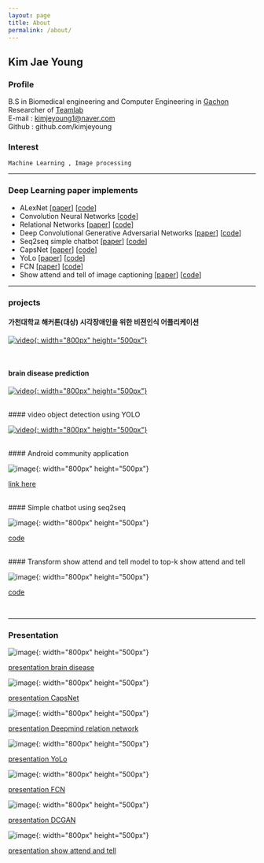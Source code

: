 ```yaml
---
layout: page
title: About
permalink: /about/
---
```


## Kim Jae Young


### Profile
B.S in Biomedical engineering and Computer Engineering in [Gachon][1]<br>
Researcher of [Teamlab][30] <br>
E-mail : kimjeyoung1@naver.com <br>
Github : github.com/kimjeyoung 

### Interest

    Machine Learning , Image processing

***

### Deep Learning paper implements

* ALexNet [[paper][3]] [[code][4]]
* Convolution Neural Networks [[code][6]]
* Relational Networks [[paper][7]] [[code][8]]
* Deep Convolutional Generative Adversarial Networks [[paper][9]] [[code][10]]
* Seq2seq simple chatbot [[paper][13]] [[code][14]]
* CapsNet [[paper][15]] [[code][16]]
* YoLo [[paper][17]] [[code][18]]
* FCN [[paper][19]] [[code][20]]
* Show attend and tell of image captioning [[paper][21]] [[code][22]]

***

### projects

#### 가천대학교 해커톤(대상) 시각장애인을 위한 비젼인식 어플리케이션

[![video](./image/chorong.png){: width="800px" height="500px"}](https://www.youtube.com/watch?v=mSIO4j-3gbg) 

<br>

#### brain disease prediction 

[![video](./image/disease.png){: width="800px" height="500px"}](https://www.youtube.com/watch?v=5QrdDLqG3xw)

<br>
#### video object detection using YOLO

[![video](./image/real-time.png){: width="800px" height="500px"}](https://youtu.be/OvjtCKlgWD4)

<br>
#### Android community application 

![image](./image/read.png){: width="800px" height="500px"}<br>

[link here][23]

<br>
#### Simple chatbot using seq2seq

![image](./image/chatbot.png){: width="800px" height="500px"}<br>

[code][14]

<br>
#### Transform show attend and tell model to top-k show attend and tell

![image](./image/show.png){: width="800px" height="500px"}<br>

[code][22]

<br>

***

### Presentation

![image](./image/brain.png){: width="800px" height="500px"}

[presentation brain disease][24]

![image](./image/caps.png){: width="800px" height="500px"}

[presentation CapsNet][25]

![image](./image/rn.png){: width="800px" height="500px"}

[presentation Deepmind relation network][26]

![image](./image/yolo.png){: width="800px" height="500px"}

[presentation YoLo][27]

![image](./image/fcn.png){: width="800px" height="500px"}

[presentation FCN][28]

![image](./image/dcgan.png){: width="800px" height="500px"}

[presentation DCGAN][29]

![image](./image/show.png){: width="800px" height="500px"}

[presentation show attend and tell][31]

[31]:https://drive.google.com/open?id=15cw1PWWDt7r5B_sbN2GvT9TQ0pIA78p3
[24]:https://drive.google.com/open?id=0B13iRp-H60h5Y1lmZllFOFBlUGc
[25]:https://drive.google.com/open?id=1_X7OyHzgphZccsS04_-TFcYrl4rEvV1B
[26]:https://drive.google.com/open?id=0B13iRp-H60h5RU1xM3dZc3JvUm8
[27]:https://drive.google.com/open?id=0B13iRp-H60h5RzZyT0VFcDVOT0E
[28]:https://drive.google.com/open?id=0B13iRp-H60h5RmdicVJqLWlPUmc
[29]:https://drive.google.com/open?id=1-m83iNYeF3gGH9OtRtWavLT_vYWWSpJY3PQPu6mGfpA
[1]:https://www.gachon.ac.kr
[2]:https://github.com/kimjeyoung
[5]:https://github.com/kimjeyoung
[6]:https://github.com/kimjeyoung/Machine-Learning/blob/master/cnn_custom_image/Convolution_neural_network.ipynb
[7]:https://arxiv.org/abs/1706.01427
[8]:https://github.com/kimjeyoung/deep_image_101/blob/master/relational%20network/Relation_network.ipynb
[9]:https://arxiv.org/abs/1511.06434
[10]:https://github.com/kimjeyoung/deep_image_101/tree/master/DCGAN
[11]:https://arxiv.org/abs/1605.05396
[12]:https://github.com/kimjeyoung
[13]:https://arxiv.org/abs/1409.3215
[14]:https://github.com/kimjeyoung/Machine-Learning/tree/master/ChatBot
[15]:https://arxiv.org/abs/1710.09829
[16]:https://github.com/kimjeyoung/deep_image_101/blob/master/CapsNet/CapsNet.ipynb
[17]:https://arxiv.org/abs/1506.02640
[18]:https://github.com/kimjeyoung/deep_image_101/tree/master/YOLO1
[19]:https://people.eecs.berkeley.edu/~jonlong/long_shelhamer_fcn.pdf
[20]:https://github.com/kimjeyoung/deep_image_101/tree/master/fcn
[21]:https://arxiv.org/abs/1502.03044
[22]:https://github.com/kimjeyoung/Machine-Learning/tree/master/Show_Attend_Tell
[23]:https://play.google.com/store/search?q=%EB%8F%99%ED%83%84%EC%9D%BD%EA%B8%B0&hl=ko
[3]:https://papers.nips.cc/paper/4824-imagenet-classification-with-deep-convolutional-neural-networks.pdf
[4]:https://github.com/kimjeyoung/Machine-Learning/blob/master/Alexnet/Alexnet.ipynb
[30]:http://theteamlab.io

